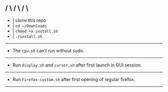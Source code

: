 /  \ /  \ /  \ 
---
- | clone this repo
- | `cd ~/Downloads`
- | `chmod +x install.sh`
- | `./install.sh`
---
- The `cpu.sh` can't run without sudo.
---
- Run `display.sh` and `cursor.sh` after first launch in GUI session.
---
- Run `firefox-custom.sh` after first opening of regular firefox.
---
